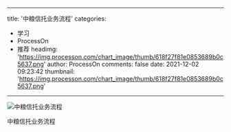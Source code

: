 
---
title: '中粮信托业务流程'
categories: 
 - 学习
 - ProcessOn
 - 推荐
headimg: 'https://img.processon.com/chart_image/thumb/618f27f81e0853689b0c5637.png'
author: ProcessOn
comments: false
date: 2021-12-02 09:23:42
thumbnail: 'https://img.processon.com/chart_image/thumb/618f27f81e0853689b0c5637.png'
---

<div>   
<img class="thumb" alt="中粮信托业务流程" src="https://img.processon.com/chart_image/thumb/618f27f81e0853689b0c5637.png" referrerpolicy="no-referrer">
<p>中粮信托业务流程</p>  
</div>
            